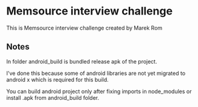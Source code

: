 # Memsource interview challenge

This is Memsource interview challenge created by Marek Rom

## Notes

In folder android_build is bundled release apk of the project.

I've done this because some of android libraries are not yet migrated to android x which is required for this build.

You can build android project only after fixing imports in node_modules or install .apk from android_build folder.
